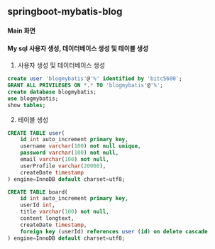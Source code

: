 ## springboot-mybatis-blog

#### Main 화면


#### My sql 사용자 생성, 데이터베이스 생성 및 테이블 생성
1. 사용자 생성 및 데이터베이스 생성
```sql
create user 'blogmybatis'@'%' identified by 'bitc5600';
GRANT ALL PRIVILEGES ON *.* TO 'blogmybatis'@'%';
create database blogmybatis;
use blogmybatis;
show tables;
```
2. 테이블 생성
```sql
CREATE TABLE user(
    id int auto_increment primary key,
    username varchar(100) not null unique,
    password varchar(100) not null,
    email varchar(100) not null,
    userProfile varchar(20000),
    createDate timestamp
) engine=InnoDB default charset=utf8;
```

```sql
CREATE TABLE board(
    id int auto_increment primary key,
    userId int,
    title varchar(100) not null,
    content longtext,
    createDate timestamp,
    foreign key (userId) references user (id) on delete cascade
) engine=InnoDB default charset=utf8;
```
